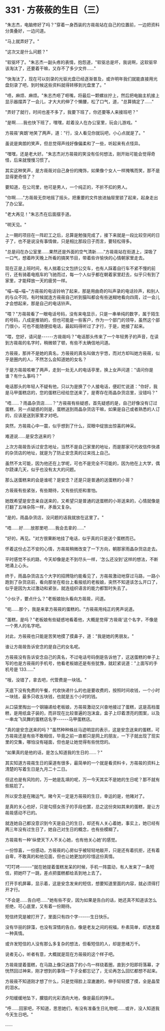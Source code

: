 <link rel="stylesheet" href="../../styles/text.css" />
<h1>331 · 方莜莜的生日（三）</h1>

"朱志杰，电脑修好了吗？"穿着一身西装的方莜莜站在自己的位置前，一边把资料分类叠好，一边问道。

"马上就弄好了。"

"这次又是什么问题？"

"软驱坏了。"朱志杰一副头疼的表情，抱怨道，"软驱总是坏，我说啊，这软驱早该淘汰了，还要着干嘛，又存不了多少文件......"

"快淘汰了，现在可以刻录的光驱光盘已经逐渐普及，或许明年我们就能直接用光盘刻录了吧，到时候这些资料就得转移到光盘里了。"

"啧，麻烦、麻烦。"朱志杰咂了咂嘴，将最后一颗螺丝拧上，然后把电脑主机接上显示器摆弄了一会儿，才大大的伸了个懒腰，松了口气，道，"总算搞定了......"

"弄好了就行，时间也差不多了，我要下班了，你还要等人来接班吧？"

"是啊......我也快下班了，嘿嘿，趁着没人在办公室里，玩会儿游戏。"

方莜莜'爽朗'地笑了两声，道："行，没人看见你就玩吧，小心点就是了。"

虽说是爽朗的笑声，但总觉得声线好像偏柔和了一些，听起来有点怪异。

"嘿嘿，还是老大好。"朱志杰对方莜莜的笑没有任何想法，刚开始可能会觉得奇怪，后来就慢慢习惯了。

其实这种笑声，是方莜莜对自己身份的掩饰，如果像个女人一样掩嘴而笑，那不是显得更奇怪了？

要知道，在公司里，他可是男人，一个纯正的，不折不扣的男人。

"你啊......"方莜莜无奈地摇了摇头，把重要的文件放进抽屉里锁了起来，起身走出了办公室。

"老大再见！"朱志杰在后面摆手道。

"明天见。"

上一期的项目在一阵赶工之后，总算是勉强完成了，接下来就是一段比较空闲的日子了，也不是说没有事情做，只是相比那段日子而言，要轻松得多。

"总是闷在办公室里......果然还是外面的空气清新......"方莜莜站在街道上，深吸了一口气，想着昨天晚上所看的搞笑节目，带着些许愉快的心情朝家里走去。

现在正是上班时间，有人揣着公文包挤公交车，也有人踩着自行车不紧不慢的前行，还有骑着电瓶车的飞驰而过，每一个人似乎都在朝着家里赶去，似乎只有到了家里，才能释放一天的疲劳一样。

"喵\~喵\~喵\~"方莜莜的电话铃响了起来，那是用曲奇的叫声录的电话铃声，和别人的与众不同，有时候就连方莜莜自己听到猫叫都会有些迷糊地看向四周，过一会儿才会想起来，那是自己的电话铃声。

"喂？"方莜莜看了一眼电话号码，没有来电显示，只是一串单纯的数字，属于陌生的号码，八成是推销的，但也可能是一些客户，作为一个部门的领导，虽然这个部门很小，可也不能随便挂电话，最起码得听过了才行，于是，她接了起来。

"喂，您好，请问是------方莜莜吗？"电话那头传来了一个年轻男子的声音，在读到方莜莜的名字时，稍微顿了顿，有些不太确信地问道。

方莜莜，那并不是她的真名，方莜莜的真名叫做方宇悠，而对方却叫她方莜莜，似乎是圈内的人，不然怎么会知道她的女名？

于是方莜莜咳嗽了两声，走到一处无人的电话亭里，换上女声问道："请问你是谁？有什么事吗？"

电话那头的年轻人不疑有他，只以为是换了个人接电话，便赶忙说道："你好，我是马甲蛋糕店的，您的蛋糕已经给您送来了，是寄存在雨晶杂货店里，没错吗？"

"唔......？雨晶杂货店......？"方莜莜有些疑惑，首先疑惑的是，自己好像没有订过蛋糕，另一点疑惑的则是，蛋糕送到雨晶杂货店干嘛，如果是自己或者熟悉的人订的，应该是送到家里才对吧。

突然，方莜莜心中一震，似乎想到了什么，双眼中绽放出惊喜的神采。

难道说......是安念送来的？

上次方莜莜告诉过安念地址，当然不是自己家里的地址，而是那家可代收信件快递的杂货店的地址，就是为了防止安念真的过来找上自己。

虽然不太可能，因为他还在上学呢，可也不是完全不可能的，因为他在上大学，偶尔跷课几天，似乎也没有太大的问题。

那么送蛋糕来的会是谁呢？是安念？还是只是普通的送蛋糕的小哥？

方莜莜有些紧张，有些期待，又有些抗拒和害怕。

她既希望是安念亲自送来的，又希望只是普通的送蛋糕的小哥送来的，心情就像是打翻了五味杂陈一样，矛盾又复杂。

"是的，雨晶杂货店，没问题的话我就放在这里了。"

"唔......好......放那里吧......我会去拿的......"

"好的，再见。"对方很果断地挂了电话，似乎真的只是送个蛋糕而已。

怀着这份忐忑不安的心情，方莜莜稍微改变了一下方向，朝那家雨晶杂货店走去。

平时感觉不长的路，今天却像是走不到尽头一样，'怎么还没到'这样的想法，不断地涌上心头。

终于，雨晶杂货店五个大字的招牌隐约能看见了，方莜莜激动地穿过马路，一路小跑到了杂货店前，看向那坐在柜台上看报纸的老板娘，突然不知道该怎么开口了，似乎是因为太过激动和紧张，就连组织语言的能力都暂时失去了。

"小伙子，要点什么？"老板娘抬头看向方莜莜，问道。

"呃......那个，我是来拿方莜莜的蛋糕的。"方莜莜用纯正的男声说道。

"蛋糕，是吗？"老板娘有些疑惑地看着他，大概是觉得'方莜莜'这个名字，不像是一个男人的名字吧。

对此，方莜莜也只能是苦笑地摸了摸鼻子，道："我是她的男朋友。"

谁让方莜莜告诉安念的是自己的女名呢。

方莜莜没有告诉安念自己的真名，不过电话号码倒是告诉他了，这送蛋糕的单子上写的也是方莜莜的手机号，他看老板娘还是有些犹豫，就赶紧说道："上面写的手机号是 133......"

"哦，没错了，拿去吧，代管费是一块钱。"

天底下没有免费的午餐，代收快递什么的也是要收费的，按照时间收钱，一个小时一块钱，最多只收五块钱，也就是五个小时的钱。

从口袋里掏出一个钢镚递给老板娘，方莜莜激动又兴奋地接过了蛋糕，这是高档蛋糕，是用纸盒子装的，而非现在比较普遍的泡沫盒，盒子上印着漂亮的图案，以及一串龙飞凤舞的蛋糕店名字------马甲蛋糕店。

"真的是安念送来的吗？"虽然种种蛛丝马迹明显的表示，这是安念送来的蛋糕，可方莜莜还是有些不敢相信，毕竟之前一直都只是网上的朋友，一下子就出现了现实里的交集，哪怕没有碰面，但也是让她觉得有些恍惚的。

"如果真的是他的话，是怎么知道我的生日的......？"

其实知道方莜莜生日的渠道有很多，最简单的一个就是看资料卡，方莜莜的资料上清楚的写着生日是九月二十二日。

但这也是有风险的，万一她是乱填的呢，万一今天其实不是她的生日呢？那不就有些尴尬了。

所以安念是在赌运气，赌今天一定是方莜莜的生日，幸运的是，他赌对了。

是真的关心也好，只是勾搭女孩子的手段也罢，总之这份突如其来的蛋糕，是让方莜莜感动不已的。

就连她自己都没意识到今天是自己的生日，却还有人关心着她，事实上，她已经有两三年没有过生日了，她自己对生日的概念，也有些模糊了。

方莜莜有一种'纵使天下人不关心她，也有他关心她'的感觉。

一份惊喜，一份感动，方莜莜的心房似乎被轻轻地敲开，只是还有着抗拒，还有着自卑，不敢真的和他见面，但也让她更加的珍惜这份真情。

"叮叮咚------"就在她提着蛋糕发呆的时候，手机一阵震动，有人发来了一条短信，把她吓了一跳，差点把蛋糕都给丢到地上去了。

打开手机屏幕，显示着，这是安念发来的短信，想要知道里面的内容，就必须得打开才行。

"不会是......告白吧......"她有些不安，因为如果是告白的话，她还真不知道该怎么拒绝，可心底里，又有着一份期待。

短信终究是被打开了，里面只有四个字------生日快乐。

没有华丽的辞藻，也没有深情的告白，像是老友之间的祝福，朴素简单，却透发着一种真情。

或许发短信的人没有那么多复杂的想法，但看短信的人，却是思绪万千。

说者无心，听者有意，大概就是现在方莜莜的这个样子吧。

方莜莜提着蛋糕，在马路上像只迷路了的小鸟一样绕着圈，直到夕阳即将落幕，才恍然回过神来，刚才想到的事情一下子全都忘记了，无论再怎么回忆都想不起来。

方莜莜不知道刚才想了什么，只是觉得脸上湿漉漉的，伸手轻轻摸了摸，全是晶莹的泪水。

夕阳缓缓地坠下，朦胧的光彩洒向大地，像是最后的挣扎。

"呼......回家吧，不知道，思思她们，有没有准备生日礼物呢......或许，没人知道我今天生日吧。"

......
